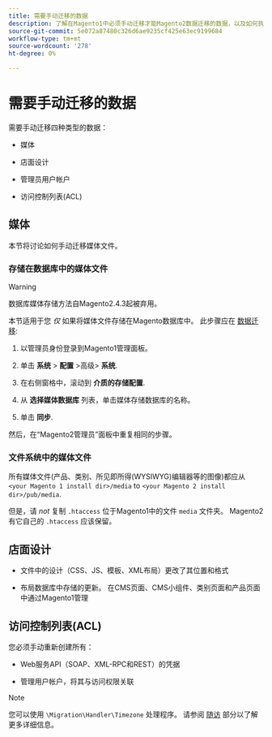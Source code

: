 ```yaml
---
title: 需要手动迁移的数据
description: 了解在Magento1中必须手动迁移才能Magento2数据迁移的数据，以及如何执行迁移。
source-git-commit: 5e072a87480c326d6ae9235cf425e63ec9199684
workflow-type: tm+mt
source-wordcount: '278'
ht-degree: 0%

---
```



# 需要手动迁移的数据

需要手动迁移四种类型的数据：

* 媒体

* 店面设计

* 管理员用户帐户

* 访问控制列表(ACL)

## 媒体

本节将讨论如何手动迁移媒体文件。

### 存储在数据库中的媒体文件

>[!WARNING]
>
>数据库媒体存储方法自Magento2.4.3起被弃用。


本节适用于您 *仅* 如果将媒体文件存储在Magento数据库中。 此步骤应在 [数据迁移](data.md):

1. 以管理员身份登录到Magento1管理面板。

1. 单击 **系统** > **配置** >高级> **系统**.

1. 在右侧窗格中，滚动到 **介质的存储配置**.

1. 从 **选择媒体数据库** 列表，单击媒体存储数据库的名称。

1. 单击 **同步**.

然后，在“Magento2管理员”面板中重复相同的步骤。

### 文件系统中的媒体文件

所有媒体文件(产品、类别、所见即所得(WYSIWYG)编辑器等的图像)都应从 `<your Magento 1 install dir>/media` to `<your Magento 2 install dir>/pub/media`.

但是，请 *not* 复制 `.htaccess` 位于Magento1中的文件 `media` 文件夹。 Magento2有它自己的 `.htaccess` 应该保留。

## 店面设计

* 文件中的设计（CSS、JS、模板、XML布局）更改了其位置和格式

* 布局数据库中存储的更新。 在CMS页面、CMS小组件、类别页面和产品页面中通过Magento1管理

## 访问控制列表(ACL)

您必须手动重新创建所有：

* Web服务API（SOAP、XML-RPC和REST）的凭据

* 管理用户帐户，将其与访问权限关联

>[!NOTE]
>
>您可以使用 `\Migration\Handler\Timezone` 处理程序。 请参阅 [随访](follow-up.md) 部分以了解更多详细信息。
